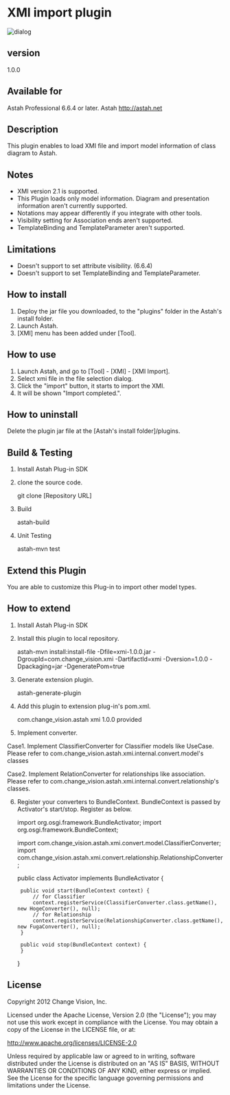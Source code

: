 XMI import plugin
===============================

![dialog](https://raw.github.com/ChangeVision/astah-xmi-import-plugin/master/images/ImportXMI.png "Import XMI")

version
----------------
1.0.0

Available for
------------------
Astah Professional 6.6.4 or later.
Astah http://astah.net

Description
----------------
This plugin enables to load XMI file and import model information of class diagram to Astah.

Notes
----------------
 * XMI version 2.1 is supported.
 * This Plugin loads only model information. Diagram and presentation information aren't currently supported.
 * Notations may appear differently if you integrate with other tools.
 * Visibility setting for Association ends aren't supported.
 * TemplateBinding and TemplateParameter aren't supported.

Limitations
----------------
 * Doesn't support to set attribute visibility. (6.6.4)
 * Doesn't support to set TemplateBinding and TemplateParameter.

How to install
----------------
 1. Deploy the jar file you downloaded, to the "plugins" folder in the Astah's install folder.
 2. Launch Astah.
 3. [XMI] menu has been added under [Tool].

How to use
----------------
 1. Launch Astah, and go to [Tool] - [XMI] - [XMI Import].
 2. Select xmi file in the file selection dialog.
 3. Click the "import" button, it starts to import the XMI.
 4. It will be shown "Import completed.".

How to uninstall
------------------------
Delete the plugin jar file at the [Astah's install folder]/plugins.

Build & Testing
-----------------
1. Install Astah Plug-in SDK
2. clone the source code.

    git clone [Repository URL]

3. Build

    astah-build

4. Unit Testing

    astah-mvn test

Extend this Plugin
-------------------

You are able to customize this Plug-in to import other model types.

How to extend
-----------------
1. Install Astah Plug-in SDK
2. Install this plugin to local repository.

    astah-mvn install:install-file -Dfile=xmi-1.0.0.jar -DgroupId=com.change_vision.xmi -DartifactId=xmi -Dversion=1.0.0 -Dpackaging=jar -DgeneratePom=true

3. Generate extension plugin.

    astah-generate-plugin

4. Add this plugin to extension plug-in's pom.xml.

    <dependency>
        <groupId>com.change_vision.astah</groupId>
        <artifactId>xmi</artifactId>
        <version>1.0.0</version>
        <scope>provided</scope>
    </dependency>
    
5. Implement converter.

Case1. Implement ClassifierConverter for Classifier models like UseCase.
       Please refer to com.change_vision.astah.xmi.internal.convert.model's classes

Case2. Implement RelationConverter for relationships like association.
       Please refer to com.change_vision.astah.xmi.internal.convert.relationship's classes.

6. Register your converters to BundleContext. BundleContext is passed by Activator's start/stop. Register as below.

	import org.osgi.framework.BundleActivator;
	import org.osgi.framework.BundleContext;
	
	import com.change_vision.astah.xmi.convert.model.ClassifierConverter;
	import com.change_vision.astah.xmi.convert.relationship.RelationshipConverter;
	
	public class Activator implements BundleActivator {
	
		public void start(BundleContext context) {
			// for Classifier
		    context.registerService(ClassifierConverter.class.getName(), new HogeConverter(), null);
		    // for Relationship
		    context.registerService(RelationshipConverter.class.getName(), new FugaConverter(), null);
		}
	
		public void stop(BundleContext context) {
		}
		
	}

License
---------------
Copyright 2012 Change Vision, Inc.

Licensed under the Apache License, Version 2.0 (the "License");
you may not use this work except in compliance with the License.
You may obtain a copy of the License in the LICENSE file, or at:

   <http://www.apache.org/licenses/LICENSE-2.0>

Unless required by applicable law or agreed to in writing, software
distributed under the License is distributed on an "AS IS" BASIS,
WITHOUT WARRANTIES OR CONDITIONS OF ANY KIND, either express or implied.
See the License for the specific language governing permissions and
limitations under the License.
